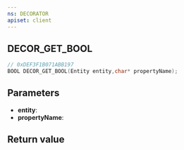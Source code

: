 ```yaml
---
ns: DECORATOR
apiset: client
---
```

## DECOR_GET_BOOL

```c
// 0xDEF3F1B071ABB197
BOOL DECOR_GET_BOOL(Entity entity,char* propertyName);
```


## Parameters
* **entity**:
* **propertyName**:

## Return value